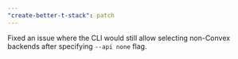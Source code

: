 ```yaml
---
"create-better-t-stack": patch
---
```


Fixed an issue where the CLI would still allow selecting non-Convex backends after specifying `--api none` flag.
